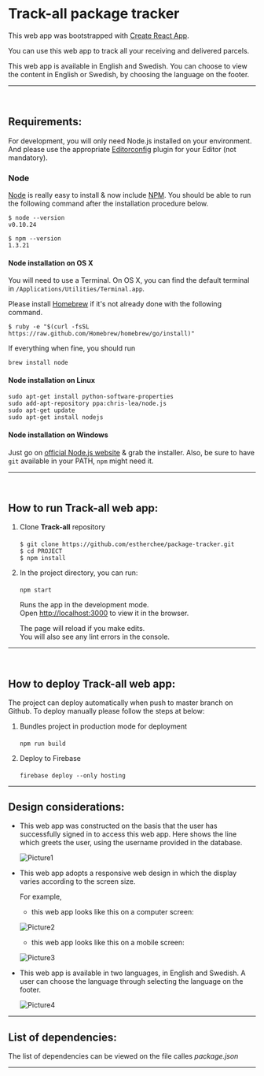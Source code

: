 # Track-all package tracker

This web app was bootstrapped with [Create React App](https://github.com/facebook/create-react-app).

You can use this web app to track all your receiving and delivered parcels.

This web app is available in English and Swedish. You can choose to view the content in English or Swedish, by choosing the language on the footer.

---

<br>

## Requirements:

For development, you will only need Node.js installed on your environment.
And please use the appropriate [Editorconfig](http://editorconfig.org/) plugin for your Editor (not mandatory).

### **Node**

[Node](http://nodejs.org/) is really easy to install & now include [NPM](https://npmjs.org/).
You should be able to run the following command after the installation procedure
below.

    $ node --version
    v0.10.24

    $ npm --version
    1.3.21

#### **Node installation on OS X**

You will need to use a Terminal. On OS X, you can find the default terminal in
`/Applications/Utilities/Terminal.app`.

Please install [Homebrew](http://brew.sh/) if it's not already done with the following command.

    $ ruby -e "$(curl -fsSL https://raw.github.com/Homebrew/homebrew/go/install)"

If everything when fine, you should run

    brew install node

#### **Node installation on Linux**

    sudo apt-get install python-software-properties
    sudo add-apt-repository ppa:chris-lea/node.js
    sudo apt-get update
    sudo apt-get install nodejs

#### **Node installation on Windows**

Just go on [official Node.js website](http://nodejs.org/) & grab the installer.
Also, be sure to have `git` available in your PATH, `npm` might need it.

---

<br>

## How to run Track-all web app:

1.  Clone **Track-all** repository

    ####

        $ git clone https://github.com/estherchee/package-tracker.git
        $ cd PROJECT
        $ npm install

2.  In the project directory, you can run:

    ####
        npm start

    Runs the app in the development mode.\
    Open [http://localhost:3000](http://localhost:3000) to view it in the browser.

    The page will reload if you make edits.\
    You will also see any lint errors in the console.

---

<br>

## How to deploy Track-all web app:

The project can deploy automatically when push to master branch on Github. To deploy manually please follow the steps at below:

1.  Bundles project in production mode for deployment

    ####

        npm run build

2.  Deploy to Firebase
    ####
        firebase deploy --only hosting

---

## Design considerations:

* This web app was constructed on the basis that the user has successfully signed in to access this web app. Here shows the line which greets the user, using the username provided in the database. 

  ![Picture1](https://github.com/estherchee/package-tracker/blob/master/Screenshots/GreetUser.jpg) 

* This web app adopts a responsive web design in which the display varies according to the screen size.

  For example, 
  
  * this web app looks like this on a computer screen:
  
  ![Picture2](https://github.com/estherchee/package-tracker/blob/master/Screenshots/ComputerScreenshot.jpg) 

  * this web app looks like this on a mobile screen:

  ![Picture3](https://github.com/estherchee/package-tracker/blob/master/Screenshots/MobileScreenshot.jpg) 

* This web app is available in two languages, in English and Swedish. A user can choose the language through selecting the language on the footer. 

  ![Picture4](https://github.com/estherchee/package-tracker/blob/master/Screenshots/SwedishVersion.jpg) 

---
## List of dependencies:

The list of dependencies can be viewed on the file calles *package.json*

---

